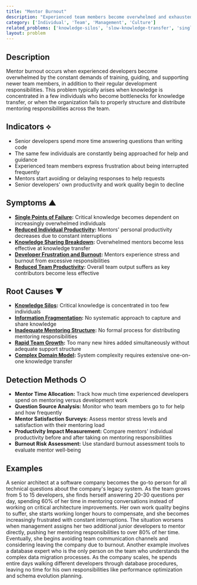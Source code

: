 ```yaml
---
title: "Mentor Burnout"
description: "Experienced team members become overwhelmed and exhausted from excessive mentoring and knowledge transfer responsibilities."
category: ['Individual', 'Team', 'Management', 'Culture']
related_problems: ['knowledge-silos', 'slow-knowledge-transfer', 'single-points-of-failure']
layout: problem
---
```


## Description

Mentor burnout occurs when experienced developers become overwhelmed by the constant demands of training, guiding, and supporting newer team members, in addition to their regular development responsibilities. This problem typically arises when knowledge is concentrated in a few individuals who become bottlenecks for knowledge transfer, or when the organization fails to properly structure and distribute mentoring responsibilities across the team.

## Indicators ⟡

- Senior developers spend more time answering questions than writing code
- The same few individuals are constantly being approached for help and guidance
- Experienced team members express frustration about being interrupted frequently
- Mentors start avoiding or delaying responses to help requests
- Senior developers' own productivity and work quality begin to decline

## Symptoms ▲

- **[Single Points of Failure](single-points-of-failure.md):** Critical knowledge becomes dependent on increasingly overwhelmed individuals
- **[Reduced Individual Productivity](reduced-individual-productivity.md):** Mentors' personal productivity decreases due to constant interruptions
- **[Knowledge Sharing Breakdown](knowledge-sharing-breakdown.md):** Overwhelmed mentors become less effective at knowledge transfer
- **[Developer Frustration and Burnout](developer-frustration-and-burnout.md):** Mentors experience stress and burnout from excessive responsibilities
- **[Reduced Team Productivity](reduced-team-productivity.md):** Overall team output suffers as key contributors become less effective

## Root Causes ▼

- **[Knowledge Silos](knowledge-silos.md):** Critical knowledge is concentrated in too few individuals
- **[Information Fragmentation](information-fragmentation.md):** No systematic approach to capture and share knowledge
- **[Inadequate Mentoring Structure](inadequate-mentoring-structure.md):** No formal process for distributing mentoring responsibilities
- **[Rapid Team Growth](rapid-team-growth.md):** Too many new hires added simultaneously without adequate support structure
- **[Complex Domain Model](complex-domain-model.md):** System complexity requires extensive one-on-one knowledge transfer

## Detection Methods ○

- **Mentor Time Allocation:** Track how much time experienced developers spend on mentoring versus development work
- **Question Source Analysis:** Monitor who team members go to for help and how frequently
- **Mentor Satisfaction Surveys:** Assess mentor stress levels and satisfaction with their mentoring load
- **Productivity Impact Measurement:** Compare mentors' individual productivity before and after taking on mentoring responsibilities
- **Burnout Risk Assessment:** Use standard burnout assessment tools to evaluate mentor well-being

## Examples

A senior architect at a software company becomes the go-to person for all technical questions about the company's legacy system. As the team grows from 5 to 15 developers, she finds herself answering 20-30 questions per day, spending 60% of her time in mentoring conversations instead of working on critical architecture improvements. Her own work quality begins to suffer, she starts working longer hours to compensate, and she becomes increasingly frustrated with constant interruptions. The situation worsens when management assigns her two additional junior developers to mentor directly, pushing her mentoring responsibilities to over 80% of her time. Eventually, she begins avoiding team communication channels and considering leaving the company due to burnout. Another example involves a database expert who is the only person on the team who understands the complex data migration processes. As the company scales, he spends entire days walking different developers through database procedures, leaving no time for his own responsibilities like performance optimization and schema evolution planning.
